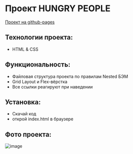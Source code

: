 # Проект HUNGRY PEOPLE

[Проект на github-pages](https://pavelbodrenkov.github.io/kitchen/)

## Технологии проекта:
- HTML & CSS

## Функциональность:
- Файловая структура проекта по правилам Nested БЭМ
- Grid Layout и Flex-вёрстка
- Все ссылки реагируют при наведении

## Установка:
- Cкачай код
- открой index.html в браузере

## Фото проекта:
![image](https://user-images.githubusercontent.com/70709823/112961876-73ba5500-914e-11eb-8bad-ae97647dc7e7.png)


